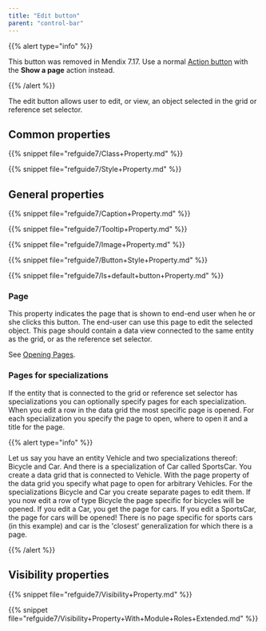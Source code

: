 ```yaml
---
title: "Edit button"
parent: "control-bar"
---
```


{{% alert type="info" %}}

This button was removed in Mendix 7.17. Use a normal [Action button](action-button) with the **Show a page** action instead.

{{% /alert %}}

The edit button allows user to edit, or view, an object selected in the grid or reference set selector.

## Common properties

{{% snippet file="refguide7/Class+Property.md" %}}

{{% snippet file="refguide7/Style+Property.md" %}}

## General properties

{{% snippet file="refguide7/Caption+Property.md" %}}

{{% snippet file="refguide7/Tooltip+Property.md" %}}

{{% snippet file="refguide7/Image+Property.md" %}}

{{% snippet file="refguide7/Button+Style+Property.md" %}}

{{% snippet file="refguide7/Is+default+button+Property.md" %}}

### Page

This property indicates the page that is shown to end-end user when he or she clicks this button. The end-user can use this page to edit the selected object. This page should contain a data view connected to the same entity as the grid, or as the reference set selector.

See [Opening Pages](opening-pages).

### Pages for specializations

If the entity that is connected to the grid or reference set selector has specializations you can optionally specify pages for each specialization. When you edit a row in the data grid the most specific page is opened. For each specialization you specify the page to open, where to open it and a title for the page.

{{% alert type="info" %}}

Let us say you have an entity Vehicle and two specializations thereof: Bicycle and Car. And there is a specialization of Car called SportsCar. You create a data grid that is connected to Vehicle. With the page property of the data grid you specify what page to open for arbitrary Vehicles. For the specializations Bicycle and Car you create separate pages to edit them. If you now edit a row of type Bicycle the page specific for bicycles will be opened. If you edit a Car, you get the page for cars. If you edit a SportsCar, the page for cars will be opened! There is no page specific for sports cars (in this example) and car is the 'closest' generalization for which there is a page.

{{% /alert %}}

## Visibility properties

{{% snippet file="refguide7/Visibility+Property.md" %}}

{{% snippet file="refguide7/Visibility+Property+With+Module+Roles+Extended.md" %}}
